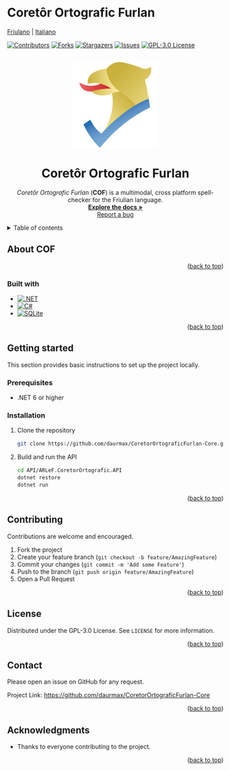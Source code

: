 # Coretôr Ortografic Furlan

[Friulano](fur.md) | [Italiano](ita.md)

<div id="top"></div>

[![Contributors][contributors-shield]][contributors-url]
[![Forks][forks-shield]][forks-url]
[![Stargazers][stars-shield]][stars-url]
[![Issues][issues-shield]][issues-url]
[![GPL-3.0 License][license-shield]][license-url]

<br />
<div align="center">
  <a href="https://github.com/daurmax/CoretorOrtograficFurlan-Core">
    <img src="Assets/cof_logo.svg" alt="Logo" width="200" height="200">
  </a>
  <h1 align="center"><b>Coretôr Ortografic Furlan</b></h1>

  <p align="center">
    <i>Coretôr Ortografic Furlan</i> (<b>COF</b>) is a multimodal, cross platform spell-checker for the Friulian language.
    <br />
    <a href="https://github.com/daurmax/CoretorOrtograficFurlan-Core"><strong>Explore the docs »</strong></a>
    <br />
    <a href="https://github.com/daurmax/CoretorOrtograficFurlan-Core/issues">Report a bug</a>
  </p>
</div>

<details>
  <summary>Table of contents</summary>
  <ol>
    <li>
      <a href="#about-the-project">About COF</a>
      <ul>
        <li><a href="#built-with">Built with</a></li>
      </ul>
    </li>
    <li>
      <a href="#getting-started">Getting started</a>
      <ul>
        <li><a href="#prerequisites">Prerequisites</a></li>
        <li><a href="#installation">Installation</a></li>
      </ul>
    </li>
    <li><a href="#contributing">Contributing</a></li>
    <li><a href="#license">License</a></li>
    <li><a href="#contact">Contact</a></li>
    <li><a href="#acknowledgments">Acknowledgments</a></li>
  </ol>
</details>

## About COF

<p align="right">(<a href="#top">back to top</a>)</p>

### Built with

* [![.NET][.NET]][.NET-url]
* [![C#][C#]][C#-url]
* [![SQLite][SQLite]][SQLite-url]

<p align="right">(<a href="#top">back to top</a>)</p>

## Getting started

This section provides basic instructions to set up the project locally.

### Prerequisites

* .NET 6 or higher

### Installation

1. Clone the repository
   ```bash
   git clone https://github.com/daurmax/CoretorOrtograficFurlan-Core.git
   ```
2. Build and run the API
   ```bash
   cd API/ARLeF.CoretorOrtografic.API
   dotnet restore
   dotnet run
   ```

<p align="right">(<a href="#top">back to top</a>)</p>


## Contributing

Contributions are welcome and encouraged.
1. Fork the project
2. Create your feature branch (`git checkout -b feature/AmazingFeature`)
3. Commit your changes (`git commit -m 'Add some Feature'`)
4. Push to the branch (`git push origin feature/AmazingFeature`)
5. Open a Pull Request

<p align="right">(<a href="#top">back to top</a>)</p>

## License

Distributed under the GPL-3.0 License. See `LICENSE` for more information.

<p align="right">(<a href="#top">back to top</a>)</p>

## Contact

Please open an issue on GitHub for any request.

Project Link: <https://github.com/daurmax/CoretorOrtograficFurlan-Core>

<p align="right">(<a href="#top">back to top</a>)</p>

## Acknowledgments

* Thanks to everyone contributing to the project.

<p align="right">(<a href="#top">back to top</a>)</p>

[contributors-shield]: https://img.shields.io/github/contributors/daurmax/CoretorOrtograficFurlan-Core.svg?style=for-the-badge
[contributors-url]: https://github.com/daurmax/CoretorOrtograficFurlan-Core/graphs/contributors
[forks-shield]: https://img.shields.io/github/forks/daurmax/CoretorOrtograficFurlan-Core.svg?style=for-the-badge
[forks-url]: https://github.com/daurmax/CoretorOrtograficFurlan-Core/network/members
[stars-shield]: https://img.shields.io/github/stars/daurmax/CoretorOrtograficFurlan-Core.svg?style=for-the-badge
[stars-url]: https://github.com/daurmax/CoretorOrtograficFurlan-Core/stargazers
[issues-shield]: https://img.shields.io/github/issues/daurmax/CoretorOrtograficFurlan-Core.svg?style=for-the-badge
[issues-url]: https://github.com/daurmax/CoretorOrtograficFurlan-Core/issues
[license-shield]: https://img.shields.io/github/license/daurmax/CoretorOrtograficFurlan-Core.svg?style=for-the-badge
[license-url]: https://github.com/daurmax/CoretorOrtograficFurlan-Core/blob/main/LICENSE
[.NET]: https://img.shields.io/badge/.NET-5C2D91?style=for-the-badge&logo=.net&logoColor=white
[.NET-url]: https://dotnet.microsoft.com/
[C#]: https://img.shields.io/badge/c%23-%23239120.svg?style=for-the-badge&logo=c-sharp&logoColor=white
[C#-url]: https://docs.microsoft.com/en-us/dotnet/csharp/
[SQLite]: https://img.shields.io/badge/sqlite-%2307405e.svg?style=for-the-badge&logo=sqlite&logoColor=white
[SQLite-url]: https://www.sqlite.org/
